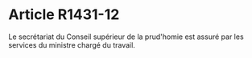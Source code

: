 # Article R1431-12

  
Le secrétariat du Conseil supérieur de la prud'homie est assuré par les services du ministre chargé du travail.